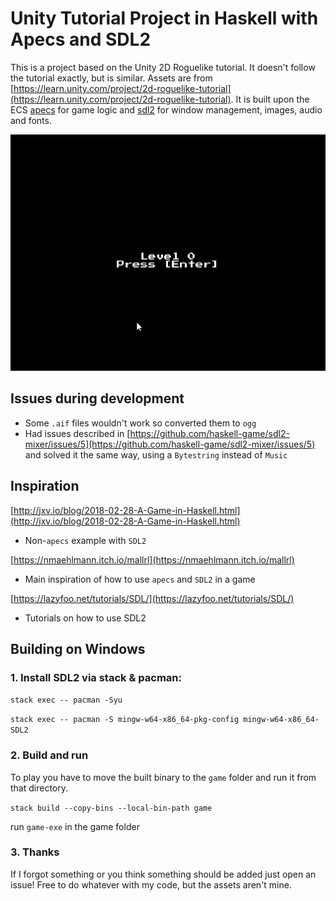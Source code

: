 # Unity Tutorial Project in Haskell with Apecs and SDL2

This is a project based on the Unity 2D Roguelike tutorial. It doesn't follow the tutorial exactly, but is similar. Assets are from [https://learn.unity.com/project/2d-roguelike-tutorial](https://learn.unity.com/project/2d-roguelike-tutorial). It is built upon the ECS [apecs](https://hackage.haskell.org/package/apecs) for game logic and [sdl2](https://www.libsdl.org/download-2.0.php) for window management, images, audio and fonts.

![GIF of the game](./public/footage.gif)

## Issues during development

- Some `.aif` files wouldn't work so converted them to `ogg`
- Had issues described in [https://github.com/haskell-game/sdl2-mixer/issues/5](https://github.com/haskell-game/sdl2-mixer/issues/5) and solved it the same way, using a `Bytestring` instead of `Music`

## Inspiration

[http://jxv.io/blog/2018-02-28-A-Game-in-Haskell.html](http://jxv.io/blog/2018-02-28-A-Game-in-Haskell.html)

- Non-`apecs` example with `SDL2`

[https://nmaehlmann.itch.io/mallrl](https://nmaehlmann.itch.io/mallrl)

- Main inspiration of how to use `apecs` and `SDL2` in a game

[https://lazyfoo.net/tutorials/SDL/](https://lazyfoo.net/tutorials/SDL/)

- Tutorials on how to use SDL2

## Building on Windows

### 1. Install SDL2 via stack & pacman:

`stack exec -- pacman -Syu`

`stack exec -- pacman -S mingw-w64-x86_64-pkg-config mingw-w64-x86_64-SDL2`

### 2. Build and run

To play you have to move the built binary to the `game` folder and run it from that directory.

`stack build --copy-bins --local-bin-path game`

run `game-exe` in the game folder

### 3. Thanks

If I forgot something or you think something should be added just open an issue! Free to do whatever with my code, but the assets aren't mine.
